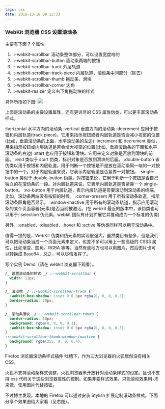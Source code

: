```yaml
---
tags: css
date: 2018-10-18 09:12:33
---
```


### WebKit 浏览器 CSS 设置滚动条

主要有下面 7 个属性:

1.  ::-webkit-scrollbar 滚动条整体部分，可以设置宽度啥的
2.  ::-webkit-scrollbar-button 滚动条两端的按钮
3.  ::-webkit-scrollbar-track 外层轨道
4.  ::-webkit-scrollbar-track-piece 内层轨道，滚动条中间部分（除去）
5.  ::-webkit-scrollbar-thumb 拖动条，滑块
6.  ::-webkit-scrollbar-corner 边角
7.  ::-webkit-resizer 定义右下角拖动块的样式

具体所指如下图:
![](http://ogbkru1bq.bkt.clouddn.com/1539825277.png)

上面是滚动条的主要设置属性，还有更详尽的 CSS 属性伪类，可以更丰富滚动条样式。

:horizontal 水平方向的滚动条
:vertical 垂直方向的滚动条
:decrement 应用于按钮和内层轨道(track piece)。它用来指示按钮或者内层轨道是否会减小视窗的位置(比如，垂直滚动条的上面，水平滚动条的左边)
:increment 和 decrement 类似，用来指示按钮或内层轨道是否会增大视窗的位置(比如，垂直滚动条的下面和水平滚动条的右边)
:start 也应用于按钮和滑块。它用来定义对象是否放到滑块的前面。
:end 类似于 start 伪类，标识对象是否放到滑块的后面。
:double-button 该伪类以用于按钮和内层轨道。用于判断一个按钮是不是放在滚动条同一端的一对按钮中的一个。对于内层轨道来说，它表示内层轨道是否紧靠一对按钮。
:single-button 类似于 double-button 伪类。对按钮来说，它用于判断一个按钮是否自己独立的在滚动条的一段。对内层轨道来说，它表示内层轨道是否紧靠一个 single-button。
:no-button 用于内层轨道，表示内层轨道是否要滚动到滚动条的终端，比如，滚动条两端没有按钮的时候。
:corner-present 用于所有滚动条轨道，指示滚动条圆角是否显示。
:window-inactive 用于所有的滚动条轨道，指示应用滚动条的某个页面容器(元素)是否当前被激活。(在 webkit 最近的版本中，该伪类也可以用于::selection 伪元素。webkit 团队有计划扩展它并推动成为一个标准的伪类)

另外，:enabled、:disabled、:hover 和 :active 等伪类同样可以用于滚动条中。

值得一提的是，WebKit 伪类和伪元素的实现很强大，虽然类目有些多，但是我们可以把滚动条当成一个页面元素来定义，也差不多可以用上一些高级的 CSS3 属性，比如渐变、圆角、RGBA 等等，当然有些地方也可以用图片，然后图片也可以转换成 Base64，总之，可以尽情发挥了。

写个实例 Demo（请在 webkit 浏览器下观看）。

```css
/_ 设置滚动条的样式 _/ ::-webkit-scrollbar {
  width: 12px;
}

/_ 滚动槽 _/ ::-webkit-scrollbar-track {
  -webkit-box-shadow: inset 0 0 6px rgba(0, 0, 0, 0.3);
  border-radius: 10px;
}

/_ 滚动条滑块 _/ ::-webkit-scrollbar-thumb {
  border-radius: 10px;
  background: rgba(0, 0, 0, 0.1);
  -webkit-box-shadow: inset 0 0 6px rgba(0, 0, 0, 0.5);
}
::-webkit-scrollbar-thumb:window-inactive {
  background: rgba(255, 0, 0, 0.4);
}
```

Firefox 浏览器滚动条样式插件
吐槽下，作为三大浏览器的火狐居然没有相关 CSS。

火狐不支持滚动条样式调整，火狐浏览器未开放针对滚动条样式的设定。且也不支持 css 代码关于这些浏览器属性的控制。如果非要样式效果，只能滚动效果用 JS 来做，使用图片代替按钮。

不过博主发现，本地的 Firefox 可以通过安装 Stylish 扩展定制滚动条样式，下面分享个效果图给大家看（见右图）。
